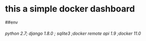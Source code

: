 # this a simple docker dashboard

##env
###### python 2.7; django 1.8.0 ; sqlite3 ;docker remote api 1.9 ;docker 11.0